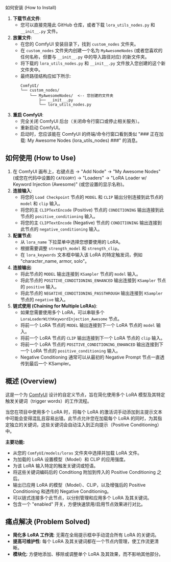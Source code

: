 如何安装 (How to Install)

1.  **下载节点文件**:
    *   您可以直接克隆此 GitHub 仓库，或者下载 `lora_utils_nodes.py` 和 `__init__.py` 文件。
2.  **放置文件**:
    *   在您的 ComfyUI 安装目录下，找到 `custom_nodes` 文件夹。
    *   在 `custom_nodes` 文件夹内创建一个名为 `MyAwesomeNodes` (或者您喜欢的任何名称，但要与 `__init__.py` 中的导入路径对应) 的新文件夹。
    *   将下载的 `lora_utils_nodes.py` 和 `__init__.py` 文件放入您创建的这个新文件夹中。
    *   最终路径结构应如下所示:
        ```
        ComfyUI/
        └── custom_nodes/
            └── MyAwesomeNodes/  <-- 您创建的文件夹
                ├── __init__.py
                └── lora_utils_nodes.py
        ```
3.  **重启 ComfyUI**:
    *   完全关闭 ComfyUI 后台（关闭命令行窗口或停止相关服务）。
    *   重新启动 ComfyUI。
    *   启动时，您应该能在 ComfyUI 的终端/命令行窗口看到类似 "### 正在加载: My Awesome Nodes (lora_utils_nodes) ###" 的消息。

## 如何使用 (How to Use)

1.  在 ComfyUI 画布上，右键点击 -> "Add Node" -> "My Awesome Nodes" (或您在代码中设置的 `CATEGORY`) -> "Loaders" -> "LoRA Loader w/ Keyword Injection (Awesome)" (或您设置的显示名称)。
2.  **连接输入**:
    *   将您的 `Load Checkpoint` 节点的 `MODEL` 和 `CLIP` 输出分别连接到此节点的 `model` 和 `clip` 输入。
    *   将您的主 `CLIPTextEncode` (Positive) 节点的 `CONDITIONING` 输出连接到此节点的 `positive_conditioning` 输入。
    *   将您的主 `CLIPTextEncode` (Negative) 节点的 `CONDITIONING` 输出连接到此节点的 `negative_conditioning` 输入。
3.  **配置节点**:
    *   从 `lora_name` 下拉菜单中选择您想要使用的 LoRA。
    *   根据需要调整 `strength_model` 和 `strength_clip`。
    *   在 `lora_keywords` 文本框中输入该 LoRA 的特定触发词，例如 "character_name, armor, solo"。
4.  **连接输出**:
    *   将此节点的 `MODEL` 输出连接到 `KSampler` 节点的 `model` 输入。
    *   将此节点的 `POSITIVE_CONDITIONING_ENHANCED` 输出连接到 `KSampler` 节点的 `positive` 输入。
    *   将此节点的 `NEGATIVE_CONDITIONING_PASSTHROUGH` 输出连接到 `KSampler` 节点的 `negative` 输入。
5.  **链式使用 (Chaining for Multiple LoRAs)**:
    *   如果您需要使用多个 LoRA，可以串联多个 `LoraLoaderWithKeywordInjection_Awesome` 节点。
    *   将前一个 LoRA 节点的 `MODEL` 输出连接到下一个 LoRA 节点的 `model` 输入。
    *   将前一个 LoRA 节点的 `CLIP` 输出连接到下一个 LoRA 节点的 `clip` 输入。
    *   将前一个 LoRA 节点的 `POSITIVE_CONDITIONING_ENHANCED` 输出连接到下一个 LoRA 节点的 `positive_conditioning` 输入。
    *   Negative Conditioning 通常可以从最初的 Negative Prompt 节点一直透传到最后一个 KSampler。
## 概述 (Overview)

这是一个为 [ComfyUI](https://github.com/comfyanonymous/ComfyUI) 设计的自定义节点，旨在简化使用多个 LoRA 模型及其特定触发关键词（trigger words）的工作流程。

当您在项目中使用多个 LoRA 时，将每个 LoRA 的激活词手动添加到主提示文本中可能会变得混乱且容易出错。此节点允许您在加载每个 LoRA 的同时，为其指定独立的关键词，这些关键词会自动注入到正向提示（Positive Conditioning）中。

**主要功能:**
*   从您的 `ComfyUI/models/loras` 文件夹中选择并加载 LoRA 文件。
*   为加载的 LoRA 设置模型（Model）和 CLIP 的应用强度。
*   为该 LoRA 输入特定的触发关键词或短语。
*   将这些关键词编码后的 Conditiong 附加到传入的 Positive Conditioning 之后。
*   输出已应用 LoRA 的模型（Model）、CLIP，以及增强后的 Positive Conditioning 和透传的 Negative Conditioning。
*   可以链式连接多个此节点，以分别管理和应用多个 LoRA 及其关键词。
*   包含一个 "enabled" 开关，方便快速禁用/启用节点效果进行对比。

## 痛点解决 (Problem Solved)

*   **简化多 LoRA 工作流**: 无需在全局提示框中手动混合所有 LoRA 的关键词。
*   **提高可维护性**: 每个 LoRA 及其关键词都在一个节点内管理，使工作流更清晰。
*   **模块化**: 方便地添加、移除或调整单个 LoRA 及其效果，而不影响其他部分。

